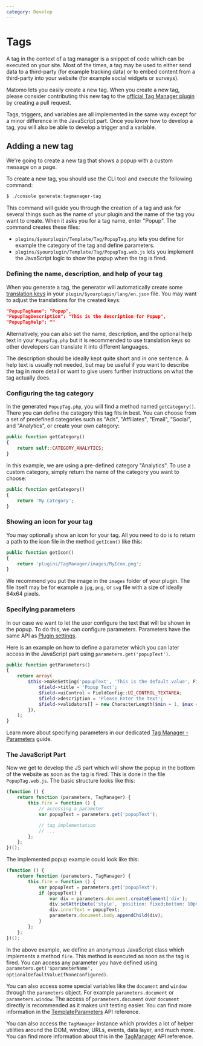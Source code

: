 ```yaml
---
category: Develop
---
```

# Tags

A tag in the context of a tag manager is a snippet of code which can be executed on your site. Most of the times, a tag may be used to either send data to a third-party (for example tracking data) or to embed content from a third-party into your website (for example social widgets or surveys).

Matomo lets you easily create a new tag. When you create a new tag, please consider contributing this new tag to the [official Tag Manager plugin]() by creating a pull request.

<div markdown="1" class="alert alert-info">
Tags, triggers, and variables are all implemented in the same way except for a minor difference in the JavaScript part. Once you know how to develop a tag, you will also be able to develop a trigger and a variable.
</div>

## Adding a new tag

We're going to create a new tag that shows a popup with a custom message on a page.

To create a new tag, you should use the CLI tool and execute the following command:

```bash
$ ./console generate:tagmanager-tag 
```

This command will guide you through the creation of a tag and ask for several things such as the name of your plugin and the name of the tag you want to create. When it asks you for a tag name, enter "Popup". The command creates these files:

* `plugins/$yourplugin/Template/Tag/PopupTag.php` lets you define for example the category of the tag and define parameters.
* `plugins/$yourplugin/Template/Tag/PopupTag.web.js` lets you implement the JavaScript logic to show the popup when the tag is fired.

### Defining the name, description, and help of your tag

When you generate a tag, the generator will automatically create some [translation keys](/guides/translations) in your `plugin/$yourplugin/lang/en.json` file.
You may want to adjust the translations for the created keys:

```json
"PopupTagName": "Popup",
"PopupTagDescription": "This is the description for Popup",
"PopupTagHelp": ""
```

Alternatively, you can also set the name, description, and the optional help text in your `PopupTag.php` but it is recommended
to use translation keys so other developers can translate it into different languages.

The description should be ideally kept quite short and in one sentence. A help text is usually not needed, but may be useful if you want to describe the tag in more detail or want to give users further instructions on what the tag actually does.

### Configuring the tag category

In the generated `PopupTag.php`, you will find a method named `getCategory()`. There you can define the category this
tag fits in best. You can choose from a set of predefined categories such as "Ads", "Affiliates", "Email", "Social", and "Analytics", or create your own category:

```php
public function getCategory()
{
    return self::CATEGORY_ANALYTICS;
}
```

In this example, we are using a pre-defined category "Analytics". To use a custom category, simply return the name of the category you want to choose:

```php
public function getCategory()
{
    return 'My Category';
}
```

### Showing an icon for your tag

You may optionally show an icon for your tag. All you need to do is to return a path to the icon file in the method `getIcon()` like this:

```php
public function getIcon()
{
    return 'plugins/TagManager/images/MyIcon.png';
}
```

We recommend you put the image in the `images` folder of your plugin. The file itself may be for example a `jpg`, `png`,
or `svg` file with a size of ideally 64x64 pixels.

### Specifying parameters

In our case we want to let the user configure the text that will be shown in the popup. To do this, we can configure parameters.
Parameters have the same API as [Plugin settings](/guides/plugin-settings).

Here is an example on how to define a parameter which you can later access in the JavaScript part using `parameters.get('popupText')`.

```php
public function getParameters()
{
    return array(
        $this->makeSetting('popupText', 'This is the default value', FieldConfig::TYPE_STRING, function (FieldConfig $field) {
            $field->title = 'Popup Text';
            $field->uiControl = FieldConfig::UI_CONTROL_TEXTAREA;
            $field->description = 'Please Enter the text';
            $field->validators[] = new CharacterLength($min = 1, $max = 300);
        }),
    );
}
```

Learn more about specifying parameters in our dedicated [Tag Manager - Parameters](/guides/tagmanager/parameters) guide.

### The JavaScript Part

Now we get to develop the JS part which will show the popup in the bottom of the website as soon as the tag is fired. This
is done in the file `PopupTag.web.js`. The basic structure looks like this:

```js
(function () {
    return function (parameters, TagManager) {
        this.fire = function () {
            // accessing a parameter
            var popupText = parameters.get('popupText');

            // tag implementation
            // ...
        };
    };
})();
```

The implemented popup example could look like this:

```js
(function () {
    return function (parameters, TagManager) {
        this.fire = function () {
            var popupText = parameters.get('popupText');
            if (popupText) {
                var div = parameters.document.createElement('div');
                div.setAttribute('style', 'position: fixed;bottom: 10px;padding: 10px;background: #f00;left: 10px;color: #fff;');
                div.innerText = popupText;
                parameters.document.body.appendChild(div);
            }
        };
    };
})();
```

In the above example, we define an anonymous JavaScript class which implements a method `fire`. This method is executed as soon as the tag is fired. You can access any parameter you have defined using `parameters.get('$parameterName', optionalDefaultValueIfNoneConfigured)`.

You can also access some special variables like the `document` and `window` through the `parameters` object. For example
`parameters.document` or `parameters.window`. The access of `parameters.document` over `document` directly is recommended as it makes unit testing easier. You can find more information in the [TemplateParameters](/api-reference/tagmanager/javascript-api-reference) API reference.

You can also access the `TagManager` instance which provides a lot of helper utilities around the DOM, window, URLs, events, data layer, and much more. You can find more information about this in the [TagManager](/api-reference/tagmanager/javascript-api-reference#tagmanager) API reference.
